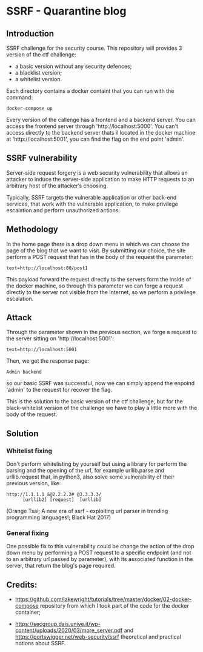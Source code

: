 # SSRF - Quarantine blog

## Introduction

SSRF challenge for the security course.
This repository will provides 3 version of the ctf challenge:
- a basic version without any security defences;
- a blacklist version;
- a whitelist version.
  
Each directory contains a docker containt that you can run with the command:

```
docker-compose up
```

Every version of the callenge has a frontend and a backend server. You can access the frontend server through 'http://localhost:5000'.
You can't access directly to the backend server thats il located in the docker machine at 'http://localhost:5001', you can find the flag on the end point 'admin'.

## SSRF vulnerability

Server-side request forgery is a web security vulnerability that allows an attacker to induce the server-side application to make HTTP requests to an arbitrary host of the attacker’s choosing.

Typically, SSRF targets the vulnerable application or other back-end services, that work with the vulnerable application, to make privilege escalation and perform unauthorized actions.

## Methodology

In the home page there is a drop down menu in which we can choose the page of the blog that we want to visit. By submitting our choice, the site perform a POST request that has in the body of the request the parameter:

```
text=http://localhost:80/post1
```

This payload forward the request directly to the servers form the inside of the docker machine, so through this parameter we can forge a request directly to the server not visible from the Internet, so we perform a privilege escalation.

## Attack

Through the parameter shown in the previous section, we forge a request to the server sitting on 'http://localhost:5001':

```
text=http://localhost:5001
```

Then, we get the response page:

```
Admin backend
```

so our basic SSRF was successful, now we can simply append the enpoind 'admin' to the request for recover the flag.

This is the solution to the basic version of the ctf challenge, but for the black-whitelist version of the challenge we have to play a little more with the body of the request.

## Solution

### Whitelist fixing

Don't perform whitelisting by yourself but using a library for perform the parsing and the opening of the url, for example urllib.parse and urllib.request that, in python3, also solve some vulnerability of their previous version, like:

```
http://1.1.1.1 &@2.2.2.2# @3.3.3.3/
      [urllib2] [request]  [urllib]
```

(Orange Tsai;
A new era of ssrf - exploiting url parser in trending programming
languages!;
Black Hat 2017)

### General fixing

One possible fix to this vulnerability could be change the action of the drop down menu by performing a POST request to a specific endpoint (and not to an arbitrary url passed by parameter), with its associated function in the server, that return the blog's page required.

## Credits:
- https://github.com/jakewright/tutorials/tree/master/docker/02-docker-compose repository from which I took part of the code for the docker container;

- https://secgroup.dais.unive.it/wp-content/uploads/2020/03/more_server.pdf and https://portswigger.net/web-security/ssrf theoretical and practical notions about SSRF.